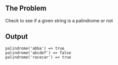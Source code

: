 ## The Problem
Check to see if a given string is a palindrome or not

## Output
```
palindrome('abba') => true
palindrome('abcdef') => false
palindrome('racecar') => true
```
